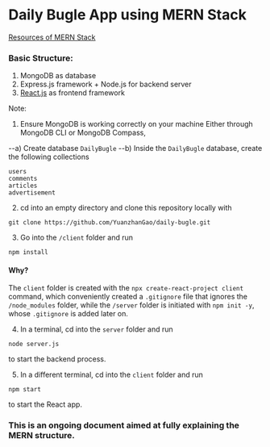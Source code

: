 # Daily Bugle App using MERN Stack

[Resources of MERN Stack](https://www.mongodb.com/languages/mern-stack-tutorial)

### Basic Structure:
1. MongoDB as database
2. Express.js framework + Node.js for backend server
3. [React.js](https://react.dev/) as frontend framework

  
Note:

1. Ensure MongoDB is working correctly on your machine
Either through MongoDB CLI or MongoDB Compass,

--a) Create database `DailyBugle`
--b) Inside the `DailyBugle` database, create the following collections
```
users
comments
articles
advertisement
```

2. cd into an empty directory and clone this repository locally with 
```
git clone https://github.com/YuanzhanGao/daily-bugle.git
```
3. Go into the `/client` folder and run 
```
npm install
```
#### Why?
The `client` folder is created with the `npx create-react-project client` command, which conveniently created a `.gitignore` file that ignores the `/node_modules` folder, while the `/server` folder is initiated with `npm init -y`, whose `.gitignore` is added later on.

4. In a terminal, cd into the `server` folder and run
```
node server.js
```
to start the backend process.

5. In a different terminal, cd into the `client` folder and run
```
npm start
```
to start the React app.

### This is an ongoing document aimed at fully explaining the MERN structure. 

